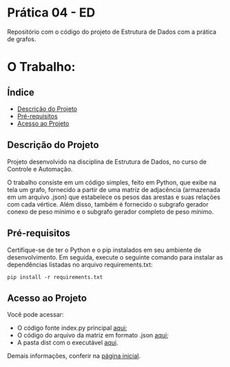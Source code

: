 # Prática 04 - ED 
Repositório com o código do projeto de Estrutura de Dados com a prática de grafos.

# O Trabalho:

## Índice

* [Descrição do Projeto](#descrição-do-projeto)
* [Pré-requisitos](#pré-requisitos)
* [Acesso ao Projeto](#acesso-ao-projeto)

## Descrição do Projeto

Projeto desenvolvido na disciplina de Estrutura de Dados, no curso de Controle e Automação. 

O trabalho consiste em um código simples, feito em Python, que exibe na tela um grafo, fornecido a partir de uma matriz de adjacência (armazenada em um arquivo .json) que estabelece os pesos das arestas e suas relações com cada vértice. Além disso, também é fornecido o subgrafo gerador conexo de peso mínimo e o subgrafo gerador completo de peso mínimo.

## Pré-requisitos

Certifique-se de ter o Python e o pip instalados em seu ambiente de desenvolvimento. Em seguida, execute o seguinte comando para instalar as dependências listadas no arquivo requirements.txt:

```
pip install -r requirements.txt
```

## Acesso ao Projeto

Você pode acessar: 

- O código fonte index.py principal [aqui](https://github.com/Kayzwk/grafo/blob/main/index.py);<br>
- O código do arquivo da matriz em formato .json [aqui](https://github.com/Kayzwk/grafo/blob/main/matriz.json);<br>
- A pasta dist com o executável [aqui]().

Demais informações, conferir na [página inicial](https://github.com/Kayzwk/grafo).
